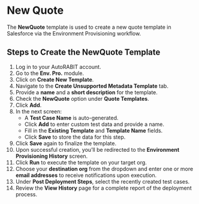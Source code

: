 # New Quote

The **NewQuote** template is used to create a new quote template in Salesforce via the Environment Provisioning workflow.

## Steps to Create the NewQuote Template

1. Log in to your AutoRABIT account.
2. Go to the **Env. Pro.** module.
3. Click on **Create New Template**.
4. Navigate to the **Create Unsupported Metadata Template** tab.
5. Provide a **name** and a **short description** for the template.
6. Check the **NewQuote** option under **Quote Templates**.
7. Click **Add**.
8. In the next screen:
   * A **Test Case Name** is auto-generated.
   * Click **Add** to enter custom test data and provide a name.
   * Fill in the **Existing Template** and **Template Name** fields.
   * Click **Save** to store the data for this step.
9. Click **Save** again to finalize the template.
10. Upon successful creation, you’ll be redirected to the **Environment Provisioning History** screen.
11. Click **Run** to execute the template on your target org.
12. Choose your **destination org** from the dropdown and enter one or more **email addresses** to receive notifications upon execution.
13. Under **Post Deployment Steps**, select the recently created test cases.
14. Review the **View History** page for a complete report of the deployment process.
